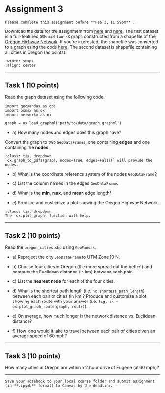 # Assignment 3

```{admonition} Deadline
Please complete this assignment before **Feb 3, 11:59pm** .
```

Download the data for the assignment from [here](https://www.dropbox.com/s/6nkgvgbcgu4p9b0/graph.graphml?dl=0) and [here](https://www.dropbox.com/s/6gescpjfasrny7v/oregon_cities.zip?dl=0). The first dataset is a full-featured `OSMnx`/`NetworkX` graph constructed from a shapefile of the [Oregon Highway Network](https://spatialdata.oregonexplorer.info/geoportal/details;id=1d255f740ff74774b236e0faf4d6c2e0). If you're interested, the shapefile was converted to a graph using the code [here](https://github.com/owel-lab/gds-applications-site/blob/main/book/labs/week3/convert_shp_to_multidigraph.ipynb). The second dataset is shapefile containing all cities in Oregon (as points).

```{image} images/highway.jpg
:width: 500px
:align: center
```

*****************************

## Task 1 (10 points)

Read the graph dataset using the following code:

```
import geopandas as gpd
import osmnx as ox
import networkx as nx

graph = ox.load_graphml('path/to/data/graph.graphml')
```

* a) How many nodes and edges does this graph have?

Convert the graph to two `GeoDataFrames`, one containing **edges** and one containing the **nodes**. 

```{admonition} Click to reveal hint
:class: tip, dropdown
`ox.graph_to_gdfs(graph, nodes=True, edges=False)` will provide the nodes.
```

* b) What is the coordinate reference system of the nodes `GeoDataFrame`?

* c) List the column names in the edges `GeoDataFrame`.

* d) What is the **min**, **max**, and **mean** edge length? 

* e) Produce and customize a plot showing the Oregon Highway Network.

```{admonition} Click to reveal hint
:class: tip, dropdown
The `ox.plot_graph` function will help.
```
*****************************

## Task 2 (10 points)

Read the `oregon_cities.shp` using `GeoPandas`.

* a) Reproject the city `GeoDataFrame` to UTM Zone 10 N.

* b) Choose four cities in Oregon (the more spread out the better!) and compute the Euclidean distance (in km) between each pair.

* c) List the **nearest node** for each of the four cities.

* d) What is the shortest path length (i.e. `nx.shortest_path_length`) between each pair of cities (in km)? Produce and customize a plot showing each route with your answer (i.e. `fig, ax = ox.plot_graph_route(graph, route)`).

* e) On average, how much longer is the network distance vs. Euclidean distance? 

* f) How long would it take to travel between each pair of cities given an average speed of 60 mph?

*****************************

## Task 3 (10 points)

How many cities in Oregon are within a 2 hour drive of Eugene (at 60 mph)?

*****************************

```{important}
Save your notebook to your local course folder and submit assignment (in **.ipynb** format) to Canvas by the deadline.
```
















